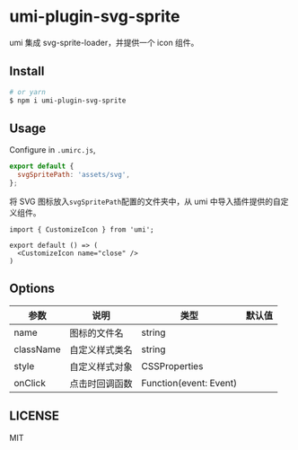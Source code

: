 # umi-plugin-svg-sprite

umi 集成 svg-sprite-loader，并提供一个 icon 组件。

## Install

```bash
# or yarn
$ npm i umi-plugin-svg-sprite
```

## Usage

Configure in `.umirc.js`,

```js
export default {
  svgSpritePath: 'assets/svg',
};
```

将 SVG 图标放入`svgSpritePath`配置的文件夹中，从 umi 中导入插件提供的自定义组件。

```
import { CustomizeIcon } from 'umi';

export default () => (
  <CustomizeIcon name="close" />
)

```

## Options

| 参数      | 说明           | 类型                   | 默认值 |
| --------- | -------------- | ---------------------- | ------ |
| name      | 图标的文件名   | string                 |
| className | 自定义样式类名 | string                 |
| style     | 自定义样式对象 | CSSProperties          |
| onClick   | 点击时回调函数 | Function(event: Event) |

## LICENSE

MIT
